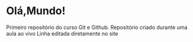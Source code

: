 # Olá,Mundo!
 Primeiro repositório do curso Git e Github.
 Repositório criado durante uma aula ao vivo
 Linha editada diretamente no site
